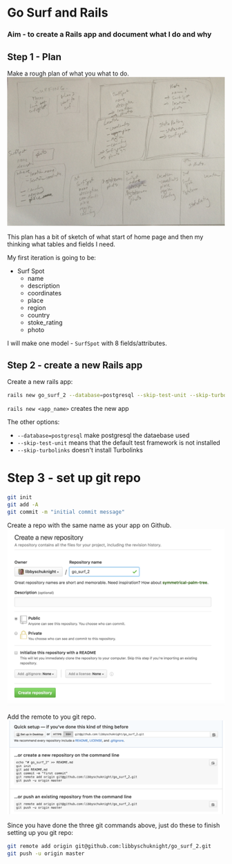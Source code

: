 # Go Surf and Rails

### Aim - to create a Rails app and document what I do and why

## Step 1 - Plan
Make a rough plan of what you what to do.
![plan](images/go_surf.JPG)

This plan has a bit of sketch of what start of home page and then my thinking what tables and fields I need.

My first iteration is going to be:
- Surf Spot
  - name
  - description
  - coordinates
  - place
  - region
  - country
  - stoke_rating
  - photo

I will make one model - `SurfSpot` with 8 fields/attributes.

## Step 2 - create a new Rails app

Create a new rails app:
```bash
rails new go_surf_2 --database=postgresql --skip-test-unit --skip-turbolinks
```

`rails new <app_name>` creates the new app

The other options:
- `--database=postgresql` make postgresql the dataebase used
- `--skip-test-unit` means that the default test framework is not installed
- `--skip-turbolinks` doesn't install Turbolinks

# Step 3 - set up git repo

```bash
git init
git add -A
git commit -m "initial commit message"
```

Create a repo with the same name as your app on Github.
![create_repo_github](images/creating_repo.png)

Add the remote to you git repo.
![add_remote](images/adding_remote.png)

Since you have done the three git commands above, just do these to finish setting up you git repo:
```bash
git remote add origin git@github.com:libbyschuknight/go_surf_2.git
git push -u origin master
```

